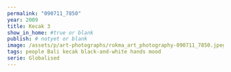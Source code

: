 ```yaml
---
permalink: "090711_7850"
year: 2009
title: Kecak 3
show_in_home: #true or blank
publish: # notyet or blank
image: /assets/p/art-photographs/rokma_art_photography-090711_7850.jpeg
tags: people Bali kecak black-and-white hands mood
serie: Globalised 
---
```


